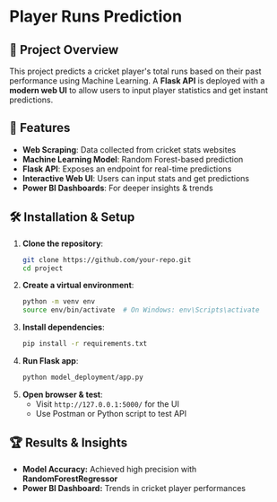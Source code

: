 # Player Runs Prediction

## 📌 Project Overview
This project predicts a cricket player's total runs based on their past performance using Machine Learning. A **Flask API** is deployed with a **modern web UI** to allow users to input player statistics and get instant predictions.

## 🚀 Features
- **Web Scraping**: Data collected from cricket stats websites
- **Machine Learning Model**: Random Forest-based prediction
- **Flask API**: Exposes an endpoint for real-time predictions
- **Interactive Web UI**: Users can input stats and get predictions
- **Power BI Dashboards**: For deeper insights & trends

## 🛠️ Installation & Setup
1. **Clone the repository**:
   ```sh
   git clone https://github.com/your-repo.git
   cd project
   ```
2. **Create a virtual environment**:
   ```sh
   python -m venv env
   source env/bin/activate  # On Windows: env\Scripts\activate
   ```
3. **Install dependencies**:
   ```sh
   pip install -r requirements.txt
   ```
4. **Run Flask app**:
   ```sh
   python model_deployment/app.py
   ```
5. **Open browser & test**:
   - Visit `http://127.0.0.1:5000/` for the UI
   - Use Postman or Python script to test API

## 🏆 Results & Insights
- **Model Accuracy:** Achieved high precision with **RandomForestRegressor**
- **Power BI Dashboard:** Trends in cricket player performances

